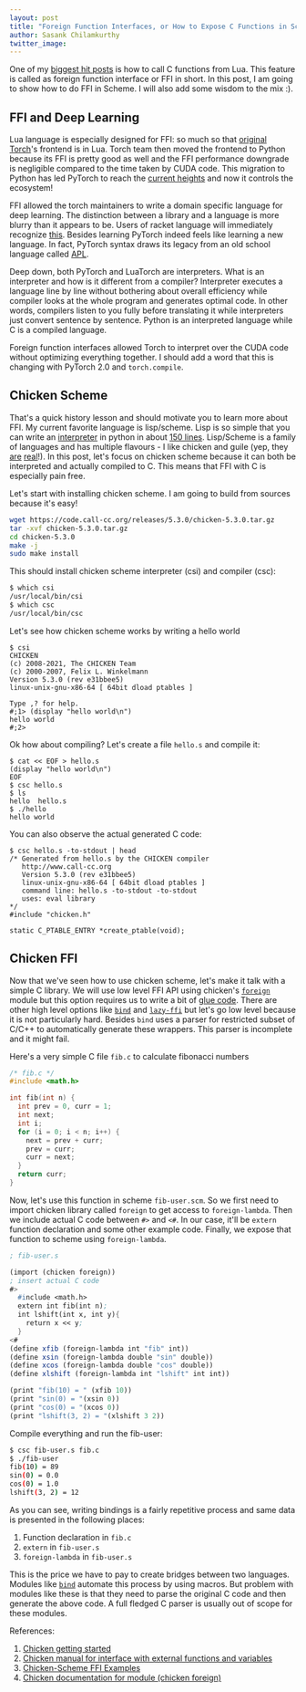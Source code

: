 ```yaml
---
layout: post
title: "Foreign Function Interfaces, or How to Expose C Functions in Scheme"
author: Sasank Chilamkurthy
twitter_image: 
---
```


One of my [biggest hit posts](https://chsasank.com/lua-c-wrapping.html) is how to call C functions from Lua. This feature is called as foreign function interface or FFI in short. In this post, I am going to show how to do FFI in Scheme. I will also add some wisdom to the mix :).

## FFI and Deep Learning

 Lua language is especially designed for FFI: so much so that [original Torch](http://torch.ch/)'s frontend is in Lua. Torch team then moved the frontend to Python because its FFI is pretty good as well and the FFI performance downgrade is negligible compared to the time taken by CUDA code. This migration to Python has led PyTorch to reach the [current heights](https://www.assemblyai.com/blog/pytorch-vs-tensorflow-in-2023/) and now it controls the ecosystem!

FFI allowed the torch maintainers to write a domain specific language for deep learning. The distinction between a library and a language is more blurry than it appears to be. Users of racket language will immediately recognize [this](https://www2.ccs.neu.edu/racket/pubs/pldi11-thacff.pdf). Besides learning PyTorch indeed feels like learning a new language. In fact, PyTorch syntax draws its legacy from an old school language called [APL](https://en.wikipedia.org/wiki/APL_(programming_language)).

Deep down, both PyTorch and LuaTorch are interpreters. What is an interpreter and how is it different from a compiler? Interpreter executes a language line by line without bothering about overall efficiency while compiler looks at the whole program and generates optimal code. In other words, compilers listen to you fully before translating it while interpreters just convert sentence by sentence. Python is an interpreted language while C is a compiled language.

Foreign function interfaces allowed Torch to interpret over the CUDA code without optimizing everything together. I should add a word that this is changing with PyTorch 2.0 and `torch.compile`.

## Chicken Scheme

That's a quick history lesson and should motivate you to learn more about FFI. My current favorite language is lisp/scheme. Lisp is so simple that you can write an [interpreter](https://norvig.com/lispy.html) in python in about [150 lines](https://norvig.com/lis.py). Lisp/Scheme is a family of languages and has multiple flavours - I like chicken and guile (yep, they [are](https://call-cc.org/) [real](https://www.gnu.org/software/guile/)!). In this post, let's focus on chicken scheme because it can both be interpreted and actually compiled to C. This means that FFI with C is especially pain free.

Let's start with installing chicken scheme. I am going to build from sources because it's easy!

```bash
wget https://code.call-cc.org/releases/5.3.0/chicken-5.3.0.tar.gz
tar -xvf chicken-5.3.0.tar.gz
cd chicken-5.3.0
make -j
sudo make install
```

This should install chicken scheme interpreter (csi) and compiler (csc):

```bash
$ which csi
/usr/local/bin/csi
$ which csc
/usr/local/bin/csc
```

Let's see how chicken scheme works by writing a hello world

```
$ csi
CHICKEN
(c) 2008-2021, The CHICKEN Team
(c) 2000-2007, Felix L. Winkelmann
Version 5.3.0 (rev e31bbee5)
linux-unix-gnu-x86-64 [ 64bit dload ptables ]

Type ,? for help.
#;1> (display "hello world\n")
hello world
#;2>
```

Ok how about compiling? Let's create a file `hello.s` and compile it:

```
$ cat << EOF > hello.s
(display "hello world\n")                  
EOF
$ csc hello.s
$ ls
hello  hello.s
$ ./hello
hello world
```

You can also observe the actual generated C code:

```
$ csc hello.s -to-stdout | head
/* Generated from hello.s by the CHICKEN compiler
   http://www.call-cc.org
   Version 5.3.0 (rev e31bbee5)
   linux-unix-gnu-x86-64 [ 64bit dload ptables ]
   command line: hello.s -to-stdout -to-stdout
   uses: eval library
*/
#include "chicken.h"

static C_PTABLE_ENTRY *create_ptable(void);
```

## Chicken FFI

Now that we've seen how to use chicken scheme, let's make it talk with a simple C library. We will use low level FFI API using chicken's [`foreign`](http://wiki.call-cc.org/man/5/Module%20(chicken%20foreign)) module but this option requires us to write a bit of [glue code](https://wiki.call-cc.org/man/5/Getting%20started#accessing-c-libraries-). There are other high level options like [`bind`](http://wiki.call-cc.org/eggref/5/bind) and [`lazy-ffi`](https://wiki.call-cc.org/eggref/5/lazy-ffi) but let's go low level because it is not particularly hard. Besides `bind` uses a parser for restricted subset of C/C++ to automatically generate these wrappers. This parser is incomplete and it might fail.

Here's a very simple C file `fib.c` to calculate fibonacci numbers

```c
/* fib.c */
#include <math.h>

int fib(int n) {
  int prev = 0, curr = 1;
  int next; 
  int i; 
  for (i = 0; i < n; i++) {
    next = prev + curr;
    prev = curr;
    curr = next; 
  }
  return curr;
}
```

Now, let's use this function in scheme `fib-user.scm`. So we first need to import chicken library called `foreign` to get access to `foreign-lambda`. Then we include actual C code between `#>` and `<#`. In our case, it'll be `extern` function declaration and some other example code. Finally, we expose that function to scheme using `foreign-lambda`.

```scheme
; fib-user.s

(import (chicken foreign))
; insert actual C code
#>
  #include <math.h>
  extern int fib(int n);
  int lshift(int x, int y){
    return x << y;
  }
<#
(define xfib (foreign-lambda int "fib" int))
(define xsin (foreign-lambda double "sin" double))
(define xcos (foreign-lambda double "cos" double))
(define xlshift (foreign-lambda int "lshift" int int))

(print "fib(10) = " (xfib 10))
(print "sin(0) = "(xsin 0))
(print "cos(0) = "(xcos 0))
(print "lshift(3, 2) = "(xlshift 3 2))
```

Compile everything and run the fib-user:

```bash
$ csc fib-user.s fib.c
$ ./fib-user
fib(10) = 89
sin(0) = 0.0
cos(0) = 1.0
lshift(3, 2) = 12
```

As you can see, writing bindings is a fairly repetitive process and same data is presented in the following places:
1. Function declaration in `fib.c`
2. `extern` in `fib-user.s`
3. `foreign-lambda` in `fib-user.s`

This is the price we have to pay to create bridges between two languages. Modules like [`bind`](http://wiki.call-cc.org/eggref/5/bind) automate this process by using macros. But problem with modules like these is that they need to parse the original C code and then generate the above code. A full fledged C parser is usually out of scope for these modules.

References:
1. [Chicken getting started](http://wiki.call-cc.org/man/5/Getting%20started)
2. [Chicken manual for interface with external functions and variables](http://wiki.call-cc.org/man/5/Interface%20to%20external%20functions%20and%20variables)
3. [Chicken-Scheme FFI Examples](https://www.accidentalrebel.com/chicken-scheme-ffi-examples.html)
4. [Chicken documentation for module (chicken foreign)](http://wiki.call-cc.org/man/5/Module%20(chicken%20foreign))
